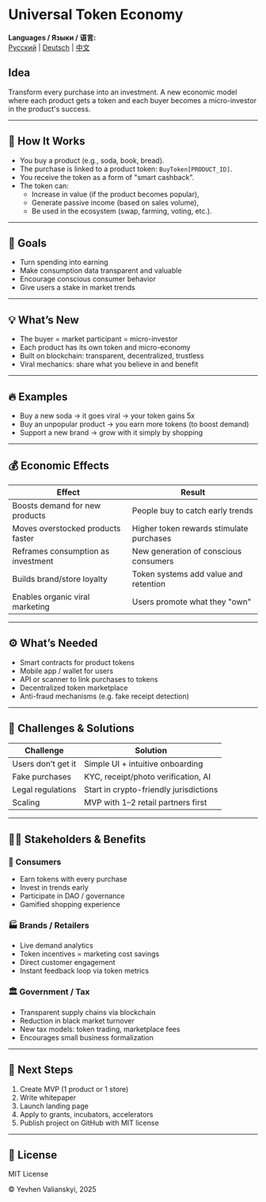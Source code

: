 # Universal Token Economy

**Languages / Языки / 语言:**  
[Русский](README.ru.md) | [Deutsch](README.de.md) | [中文](README.zh.md)


## Idea  
Transform every purchase into an investment. A new economic model where each product gets a token and each buyer becomes a micro-investor in the product's success.

---

## 🔧 How It Works  
- You buy a product (e.g., soda, book, bread).  
- The purchase is linked to a product token: `BuyToken[PRODUCT_ID]`.  
- You receive the token as a form of "smart cashback".  
- The token can:
  - Increase in value (if the product becomes popular),
  - Generate passive income (based on sales volume),
  - Be used in the ecosystem (swap, farming, voting, etc.).

---

## 🎯 Goals  
- Turn spending into earning  
- Make consumption data transparent and valuable  
- Encourage conscious consumer behavior  
- Give users a stake in market trends

---

## 💡 What’s New  
- The buyer = market participant = micro-investor  
- Each product has its own token and micro-economy  
- Built on blockchain: transparent, decentralized, trustless  
- Viral mechanics: share what you believe in and benefit

---

## 🔥 Examples  
- Buy a new soda → it goes viral → your token gains 5x  
- Buy an unpopular product → you earn more tokens (to boost demand)  
- Support a new brand → grow with it simply by shopping

---

## 💰 Economic Effects

| Effect                              | Result                                      |
|-------------------------------------|---------------------------------------------|
| Boosts demand for new products      | People buy to catch early trends            |
| Moves overstocked products faster   | Higher token rewards stimulate purchases    |
| Reframes consumption as investment  | New generation of conscious consumers       |
| Builds brand/store loyalty          | Token systems add value and retention       |
| Enables organic viral marketing     | Users promote what they "own"               |

---

## ⚙️ What’s Needed  
- Smart contracts for product tokens  
- Mobile app / wallet for users  
- API or scanner to link purchases to tokens  
- Decentralized token marketplace  
- Anti-fraud mechanisms (e.g. fake receipt detection)

---

## 🧱 Challenges & Solutions

| Challenge            | Solution                              |
|----------------------|----------------------------------------|
| Users don’t get it   | Simple UI + intuitive onboarding       |
| Fake purchases       | KYC, receipt/photo verification, AI    |
| Legal regulations    | Start in crypto-friendly jurisdictions |
| Scaling              | MVP with 1–2 retail partners first     |

---

## 🧑‍💼 Stakeholders & Benefits

### 🧍 Consumers  
- Earn tokens with every purchase  
- Invest in trends early  
- Participate in DAO / governance  
- Gamified shopping experience  

### 🏭 Brands / Retailers  
- Live demand analytics  
- Token incentives = marketing cost savings  
- Direct customer engagement  
- Instant feedback loop via token metrics  

### 🏛 Government / Tax  
- Transparent supply chains via blockchain  
- Reduction in black market turnover  
- New tax models: token trading, marketplace fees  
- Encourages small business formalization  

---

## 🚀 Next Steps  
1. Create MVP (1 product or 1 store)  
2. Write whitepaper  
3. Launch landing page  
4. Apply to grants, incubators, accelerators  
5. Publish project on GitHub with MIT license

---

## 📄 License  
MIT License  

© Yevhen Valianskyi, 2025
